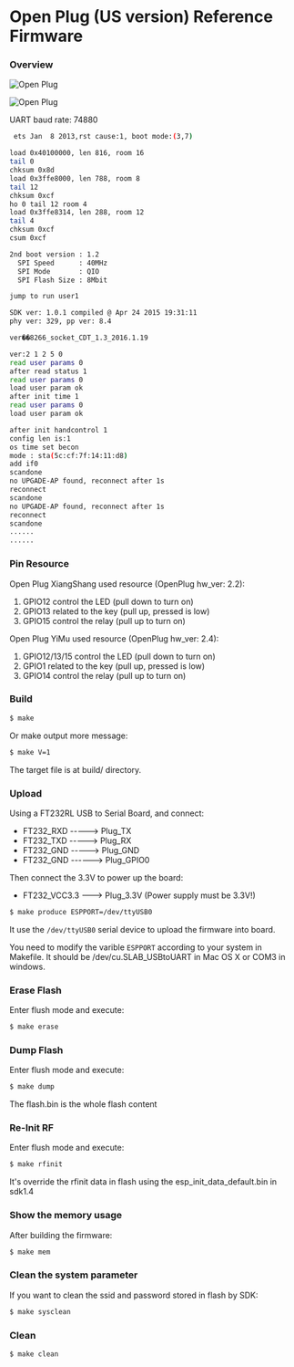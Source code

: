 Open Plug (US version) Reference Firmware
===========================================

### Overview

![Open Plug](doc/open-plug-us-1.jpg)


![Open Plug](doc/open-plug-us-2.jpg)


UART baud rate: 74880

```bash
 ets Jan  8 2013,rst cause:1, boot mode:(3,7)

load 0x40100000, len 816, room 16 
tail 0
chksum 0x8d
load 0x3ffe8000, len 788, room 8 
tail 12
chksum 0xcf
ho 0 tail 12 room 4
load 0x3ffe8314, len 288, room 12 
tail 4
chksum 0xcf
csum 0xcf

2nd boot version : 1.2
  SPI Speed      : 40MHz
  SPI Mode       : QIO
  SPI Flash Size : 8Mbit

jump to run user1

SDK ver: 1.0.1 compiled @ Apr 24 2015 19:31:11
phy ver: 329, pp ver: 8.4

ver��8266_socket_CDT_1.3_2016.1.19

ver:2 1 2 5 0
read user params 0
after read status 1
read user params 0
load user param ok
after init time 1
read user params 0
load user param ok

after init handcontrol 1
config len is:1
os time set becon
mode : sta(5c:cf:7f:14:11:d8)
add if0
scandone
no UPGADE-AP found, reconnect after 1s
reconnect
scandone
no UPGADE-AP found, reconnect after 1s
reconnect
scandone
......
......
```


### Pin Resource

Open Plug XiangShang used resource (OpenPlug hw_ver: 2.2):

1. GPIO12 control the LED (pull down to turn on)
2. GPIO13 related to the key (pull up, pressed is low)
3. GPIO15 control the relay (pull up to turn on)


Open Plug YiMu used resource (OpenPlug hw_ver: 2.4):

1. GPIO12/13/15 control the LED (pull down to turn on)
2. GPIO1 related to the key (pull up, pressed is low)
3. GPIO14 control the relay (pull up to turn on)


### Build

```bash
$ make
```

Or make output more message:

```bash
$ make V=1
```

The target file is at build/ directory.


### Upload

Using a FT232RL USB to Serial Board, and connect:

* FT232_RXD -----> Plug_TX
* FT232_TXD -----> Plug_RX
* FT232_GND -----> Plug_GND
* FT232_GND ------> Plug_GPIO0

Then connect the 3.3V to power up the board:

* FT232_VCC3.3 ---> Plug_3.3V (Power supply must be 3.3V!)


```bash
$ make produce ESPPORT=/dev/ttyUSB0
```

It use the ```/dev/ttyUSB0``` serial device to upload the firmware into board.

You need to modify the varible ```ESPPORT``` according to your system in
Makefile. It should be /dev/cu.SLAB_USBtoUART in Mac OS X or COM3 in windows.


### Erase Flash

Enter flush mode and execute:

```bash
$ make erase
```

### Dump Flash

Enter flush mode and execute:

```bash
$ make dump
```

The flash.bin is the whole flash content


### Re-Init RF

Enter flush mode and execute:

```bash
$ make rfinit
```

It's override the rfinit data in flash using the esp_init_data_default.bin
in sdk1.4


### Show the memory usage

After building the firmware:

```bash
$ make mem
```


### Clean the system parameter

If you want to clean the ssid and password stored in flash by SDK:

```bash
$ make sysclean
```


### Clean

```bash
$ make clean
```
